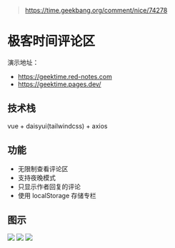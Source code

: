 > https://time.geekbang.org/comment/nice/74278

# 极客时间评论区
演示地址：
+ https://geektime.red-notes.com
+ https://geektime.pages.dev/

## 技术栈
vue + daisyui(tailwindcss) + axios

## 功能
+ 无限制查看评论区
+ 支持夜晚模式
+ 只显示作者回复的评论
+ 使用 localStorage 存储专栏

## 图示
![](./doc/bookId.png)
![](./doc/addBook.png)
![](./doc/dark.png)

